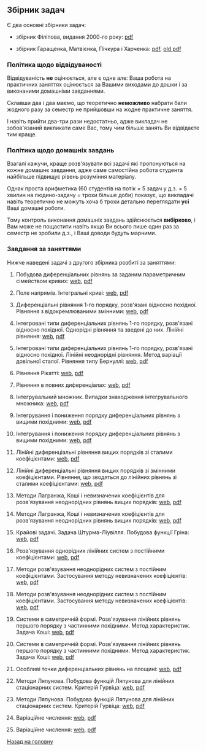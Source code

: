 ## Збірник задач

Є два основні збірники задач:

- збірник Філіпова, видання 2000-го року: [pdf](problems.pdf)

- збірник Гаращенка, Матвієнка, Пічкура і Харченка: [pdf](mss-problems-latex.pdf), [old pdf](mss-problems.pdf)

### Політика щодо відвідуваності

Відвідуваність **не** оцінюється, але є одне але: Ваша робота на практичних заняттях оцінюється за Вашими виходами до дошки і за виконаними домашніми завданнями.

Склавши два і два маємо, що теоретично **неможливо** набрати бали жодного разу за семестр не прийшовши на жодне практичне заняття. 

І навіть прийти два-три рази недостатньо, адже викладач не зобов'язаний викликати саме Вас, тому чим більше занять Ви відвідаєте тим краще.

### Політика щодо домашніх завдань

Взагалі кажучи, краще розв'язувати всі задачі які пропонуються на кожне домашнє завдання, адже саме самостійна робота студента найбільше підвищує рівень розуміння матеріалу.

Однак проста арифметика (60 студентів на потік &times; 5 задач у д.з. &times; 5 хвилин на людино-задачу = трохи більше доби) показує, що викладачі навіть теоретично не можуть хоча б трохи детально переглядати **усі** Ваші домашні роботи.

Тому контроль виконання домашніх завдань здійснюється **вибірково**, і Вам може не пощастити навіть якщо Ви всього лише один раз за семестр не зробили д.з., і Ваші доводи будуть марними.

### Завдання за заняттями

Нижче наведені задачі з другого збірника розбиті за заняттями:

1. Побудова диференціальних рівнянь за заданим параметричним сімейством кривих: [web](1.md), [pdf](1.pdf)

2. Поле напрямів. Інтегральні криві: [web](2.md), [pdf](2.pdf)

3. Диференціальні рівняння 1-го порядку, розв'язані відносно похідної. Рівняння з відокремлюваними змінними: [web](3.md), [pdf](3.pdf)

4. Інтегровані типи диференціальних рівнянь 1-го порядку, розв'язані відносно похідної. Однорідні рівняння та зведені до них. Лінійні рівняння: [web](4.md), [pdf](4.pdf)

5. Інтегровані типи диференціальних рівнянь 1-го порядку, розв'язані відносно похідної. Лінійні неоднорідні рівняння. Метод варіації довільної сталої. Рівняння типу Бернуллі: [web](5.md), [pdf](5.pdf)

6. Рівняння Рікатті: [web](6.md), [pdf](6.pdf)

7. Рівняння в повних диференціалах: [web](7.md), [pdf](7.pdf)

8. Інтегрувальний множник. Випадки знаходження інтегрувального множника: [web](8.md), [pdf](8.pdf)

9. Інтегрування і пониження порядку диференціальних рівнянь з вищими похідними: [web](9.md), [pdf](9.pdf)

10. Інтегрування і пониження порядку диференціальних рівнянь з вищими похідними: [web](10.md), [pdf](10.pdf)

11. Лінійні диференціальні рівняння вищих порядків зі сталими коефіцієнтами: [web](11.md), [pdf](11.pdf)

12. Лінійні диференціальні рівняння вищих порядків зі змінними коефіцієнтами. Рівняння, що зводяться до лінійних рівнянь зі сталими коефіцієнтами: [web](12.md), [pdf](12.pdf)

13. Методи Лагранжа, Коші і невизначених коефіцієнтів для розв'язування неоднорідних рівнянь вищих порядків: [web](13-14.md), [pdf](13-14.pdf)

14. Методи Лагранжа, Коші і невизначених коефіцієнтів для розв'язування неоднорідних рівнянь вищих порядків: [web](13-14.md), [pdf](13-14.pdf)

15. Крайові задачі. Задача Штурма-Ліувілля. Побудова функції Гріна: [web](15.md), [pdf](15.pdf)

16. Розв'язування однорідних лінійних систем з постійними коефіцієнтами: [web](16.md), [pdf](16.pdf)

17. Методи розв'язування неоднорідних систем з постійним коефіцієнтами. Застосування методу невизначених коефіцієнтів: [web](17-18.md), [pdf](17-18.pdf)

18. Методи розв'язування неоднорідних систем з постійним коефіцієнтами. Застосування методу невизначених коефіцієнтів: [web](17-18.md), [pdf](17-18.pdf)

19. Системи в симетричній формі. Розв'язування лінійних рівнянь першого порядку з частинними похідними. Метод характеристик. Задача Коші: [web](19-20.md), [pdf](19-20.pdf)

20. Системи в симетричній формі. Розв'язування лінійних рівнянь першого порядку з частинними похідними. Метод характеристик. Задача Коші: [web](19-20.md), [pdf](19-20.pdf)

21. Особливі точки диференціальних рівнянь на площині: [web](21.md), [pdf](21.pdf)

22. Методи Ляпунова. Побудова функцій Ляпунова для лінійних стаціонарних систем. Критерій Гурвіца: [web](22-23.md), [pdf](22-23.pdf)

23. Методи Ляпунова. Побудова функцій Ляпунова для лінійних стаціонарних систем. Критерій Гурвіца: [web](22-23.md), [pdf](22-23.pdf)

24. Варіаційне числення: [web](24-25.md), [pdf](24-25.pdf)

25. Варіаційне числення: [web](24-25.md), [pdf](24-25.pdf)

[Назад на головну](../README.md)
